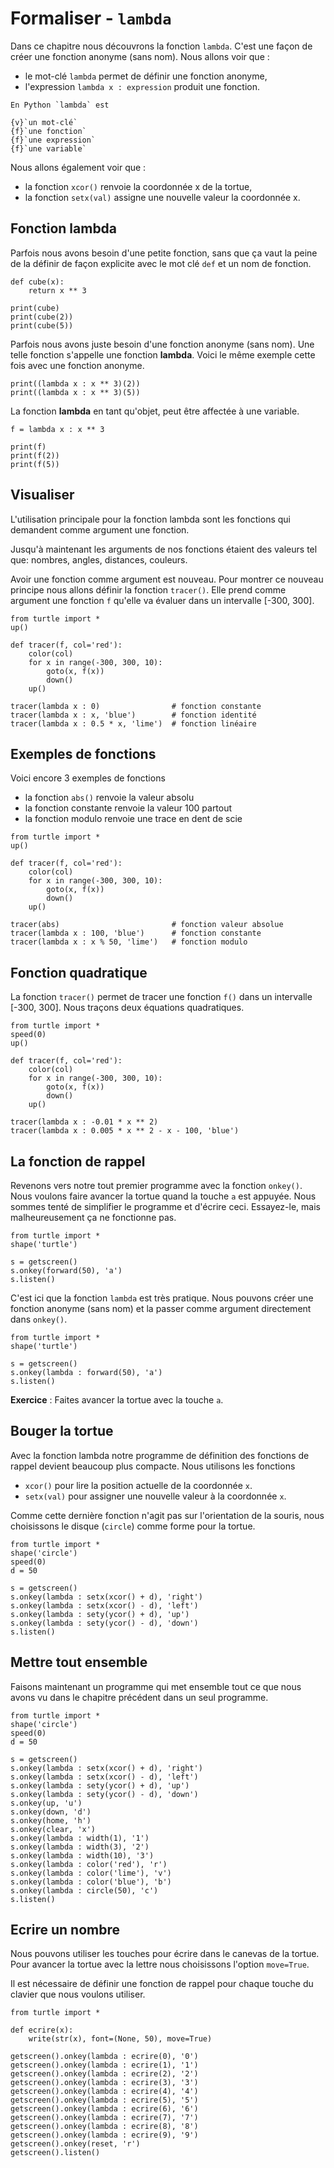 # Formaliser - `lambda`

Dans ce chapitre nous découvrons la fonction `lambda`. C'est une façon de créer une fonction anonyme (sans nom). Nous allons voir que :

- le mot-clé `lambda` permet de définir une fonction anonyme,
- l'expression `lambda x : expression` produit une fonction.

```{question}
En Python `lambda` est

{v}`un mot-clé`  
{f}`une fonction`  
{f}`une expression`  
{f}`une variable`
```

Nous allons également voir que :

- la fonction `xcor()` renvoie la coordonnée x de la tortue,
- la fonction `setx(val)` assigne une nouvelle valeur la coordonnée x.

## Fonction lambda

Parfois nous avons besoin d'une petite fonction, sans que ça vaut la peine de la définir de façon explicite avec le mot clé `def` et un nom de fonction.

```{codeplay}
def cube(x):
    return x ** 3

print(cube)
print(cube(2))
print(cube(5))
```

Parfois nous avons juste besoin d'une fonction anonyme (sans nom). Une telle fonction s'appelle une fonction **lambda**. Voici le même exemple cette fois avec une fonction anonyme.

```{codeplay}
print((lambda x : x ** 3)(2))
print((lambda x : x ** 3)(5))
```

La fonction **lambda** en tant qu'objet, peut être affectée à une variable.

```{codeplay}
f = lambda x : x ** 3

print(f)
print(f(2))
print(f(5))
```

## Visualiser

L'utilisation principale pour la fonction lambda sont les fonctions qui demandent comme argument une fonction.

Jusqu'à maintenant les arguments de nos fonctions étaient des valeurs tel que: nombres, angles, distances, couleurs.

Avoir une fonction comme argument est nouveau. Pour montrer ce nouveau principe nous allons définir la fonction `tracer()`. Elle prend comme argument une fonction `f` qu'elle va évaluer dans un intervalle [-300, 300].

```{codeplay}
from turtle import *
up()

def tracer(f, col='red'):
    color(col)
    for x in range(-300, 300, 10):
        goto(x, f(x))
        down()
    up()

tracer(lambda x : 0)                # fonction constante
tracer(lambda x : x, 'blue')        # fonction identité
tracer(lambda x : 0.5 * x, 'lime')  # fonction linéaire
```

## Exemples de fonctions

Voici encore 3 exemples de fonctions

- la fonction `abs()` renvoie la valeur absolu
- la fonction constante renvoie la valeur 100 partout
- la fonction modulo renvoie une trace en dent de scie

```{codeplay}
from turtle import *
up()

def tracer(f, col='red'):
    color(col)
    for x in range(-300, 300, 10):
        goto(x, f(x))
        down()
    up()

tracer(abs)                         # fonction valeur absolue
tracer(lambda x : 100, 'blue')      # fonction constante
tracer(lambda x : x % 50, 'lime')   # fonction modulo
```

## Fonction quadratique

La fonction `tracer()` permet de tracer une fonction `f()` dans un intervalle [-300, 300]. Nous traçons deux équations quadratiques.

```{codeplay}
from turtle import *
speed(0)
up()

def tracer(f, col='red'):
    color(col)
    for x in range(-300, 300, 10):
        goto(x, f(x))
        down()
    up()

tracer(lambda x : -0.01 * x ** 2)
tracer(lambda x : 0.005 * x ** 2 - x - 100, 'blue')
```

## La fonction de rappel

Revenons vers notre tout premier programme avec la fonction `onkey()`. Nous voulons faire avancer la tortue quand la touche `a` est appuyée. Nous sommes tenté de simplifier le programme et d'écrire ceci. Essayez-le, mais malheureusement ça ne fonctionne pas.

```{codeplay}
from turtle import *
shape('turtle')

s = getscreen()
s.onkey(forward(50), 'a')
s.listen()
```

C'est ici que la fonction `lambda` est très pratique. Nous pouvons créer une fonction anonyme (sans nom) et la passer comme argument directement dans `onkey()`.

```{codeplay}
from turtle import *
shape('turtle')

s = getscreen()
s.onkey(lambda : forward(50), 'a')
s.listen()
```

**Exercice** : Faites avancer la tortue avec la touche `a`.

## Bouger la tortue

Avec la fonction lambda notre programme de définition des fonctions de rappel devient beaucoup plus compacte. Nous utilisons les fonctions

- `xcor()` pour lire la position actuelle de la coordonnée `x`.
- `setx(val)` pour assigner une nouvelle valeur à la coordonnée `x`.

Comme cette dernière fonction n'agit pas sur l'orientation de la souris, nous choisissons le disque (`circle`) comme forme pour la tortue.

```{codeplay}
from turtle import *
shape('circle')
speed(0)
d = 50

s = getscreen()
s.onkey(lambda : setx(xcor() + d), 'right')
s.onkey(lambda : setx(xcor() - d), 'left')
s.onkey(lambda : sety(ycor() + d), 'up')
s.onkey(lambda : sety(ycor() - d), 'down')
s.listen()
```

## Mettre tout ensemble

Faisons maintenant un programme qui met ensemble tout ce que nous avons vu dans le chapitre précédent dans un seul programme.

```{codeplay}
from turtle import *
shape('circle')
speed(0)
d = 50

s = getscreen()
s.onkey(lambda : setx(xcor() + d), 'right')
s.onkey(lambda : setx(xcor() - d), 'left')
s.onkey(lambda : sety(ycor() + d), 'up')
s.onkey(lambda : sety(ycor() - d), 'down')
s.onkey(up, 'u')
s.onkey(down, 'd')
s.onkey(home, 'h')
s.onkey(clear, 'x')
s.onkey(lambda : width(1), '1')
s.onkey(lambda : width(3), '2')
s.onkey(lambda : width(10), '3')
s.onkey(lambda : color('red'), 'r')
s.onkey(lambda : color('lime'), 'v')
s.onkey(lambda : color('blue'), 'b')
s.onkey(lambda : circle(50), 'c')
s.listen()
```

## Ecrire un nombre

Nous pouvons utiliser les touches pour écrire dans le canevas de la tortue. Pour avancer la tortue avec la lettre nous choisissons l'option `move=True`.

Il est nécessaire de définir une fonction de rappel pour chaque touche du clavier que nous voulons utiliser.

```{codeplay}
from turtle import *

def ecrire(x):
    write(str(x), font=(None, 50), move=True)

getscreen().onkey(lambda : ecrire(0), '0')
getscreen().onkey(lambda : ecrire(1), '1')
getscreen().onkey(lambda : ecrire(2), '2')
getscreen().onkey(lambda : ecrire(3), '3')
getscreen().onkey(lambda : ecrire(4), '4')
getscreen().onkey(lambda : ecrire(5), '5')
getscreen().onkey(lambda : ecrire(6), '6')
getscreen().onkey(lambda : ecrire(7), '7')
getscreen().onkey(lambda : ecrire(8), '8')
getscreen().onkey(lambda : ecrire(9), '9')
getscreen().onkey(reset, 'r')
getscreen().listen()
```